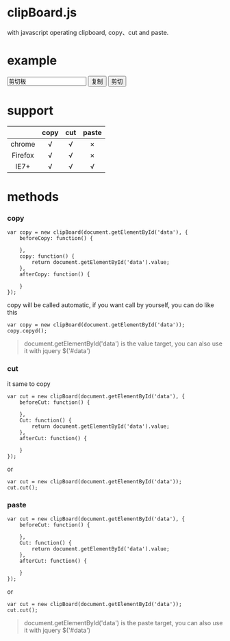 # clipBoard.js
with javascript operating clipboard, copy、cut and paste.

# example
<input type="text" id="data" value="剪切板">
<button id="copy">复制</button>
<button id="cut">剪切</button>
<!--[if IE]>
    <button id="paste">粘贴</button>
<![endif]-->
<script src="../clipBoard.min.js"></script>
<script>
/**
 * 复制、剪切：chrome、Firefox、ie
 * 粘贴：ie
 * @date   2016-04-25
 * @return {[type]}   [description]
 */
document.getElementById('copy').onclick = function() {
	var test = new clipBoard(document.getElementById('data'), {
		beforeCopy: function() {
		},
		copy: function() {
			return document.getElementById('data').value;
		},
		afterCopy: function() {
		}
	});
};
document.getElementById('cut').onclick = function() {
	var test = new clipBoard(document.getElementById('data'), {});
	test.cut();
};
document.getElementById('paste').onclick = function() {
	var a = new clipBoard(document.getElementById('data'), {});
	a.paste();
};
</script>

# support
|               | copy   |  cut    |  paste   |
| :-----------: |:------:| :------:| :------: |   
| chrome        | √      | √       | ×        |
| Firefox       | √      | √       | ×        |
| IE7+          | √      | √       | √        |


# methods
###  copy
```
var copy = new clipBoard(document.getElementById('data'), {
	beforeCopy: function() {
		
	},
	copy: function() {
		return document.getElementById('data').value;
	},
	afterCopy: function() {

	}
});
```
copy will be called automatic, if you want call by yourself, you can do like this 
```
var copy = new clipBoard(document.getElementById('data'));
copy.copyd();
```
> document.getElementById('data') is the value target, you can also use it with jquery  $('#data')


### cut
it same to copy
```
var cut = new clipBoard(document.getElementById('data'), {
	beforeCut: function() {
		
	},
	Cut: function() {
		return document.getElementById('data').value;
	},
	afterCut: function() {

	}
});
```
or
```
var cut = new clipBoard(document.getElementById('data'));
cut.cut();
```

### paste
```
var cut = new clipBoard(document.getElementById('data'), {
	beforeCut: function() {
		
	},
	Cut: function() {
		return document.getElementById('data').value;
	},
	afterCut: function() {

	}
});
```
or
```
var cut = new clipBoard(document.getElementById('data'));
cut.cut();
```
> document.getElementById('data') is the paste target, you can also use it with jquery  $('#data')

